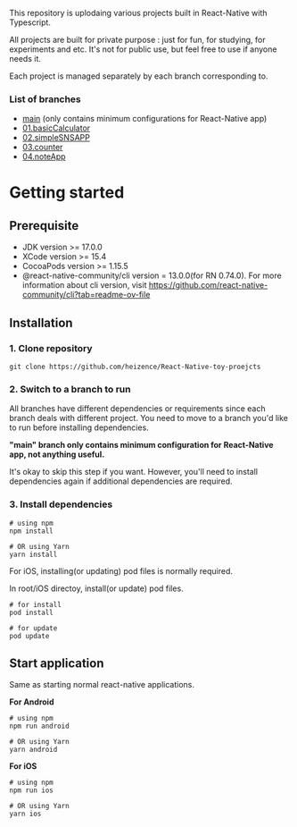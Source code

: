 This repository is uplodaing various projects built in React-Native with Typescript.

All projects are built for private purpose : just for fun, for studying, for experiments and etc. It's not for public use, but feel free to use if anyone needs it.

Each project is managed separately by each branch corresponding to. 

### List of branches
- [main](https://github.com/heizence/React-Native-toy-projects) (only contains minimum configurations for React-Native app)
- [01.basicCalculator](https://github.com/heizence/React-Native-toy-projects/tree/basicCalculator)
- [02.simpleSNSAPP](https://github.com/heizence/React-Native-toy-projects/tree/02_simpleSNSApp)
- [03.counter](https://github.com/heizence/React-Native-toy-projects/tree/03_counter)
- [04.noteApp](https://github.com/heizence/React-Native-toy-projects/tree/04_noteApp)

# Getting started

## Prerequisite

- JDK version >= 17.0.0
- XCode version >= 15.4
- CocoaPods version >= 1.15.5
- @react-native-community/cli version = 13.0.0(for RN 0.74.0).
For more information about cli version, visit https://github.com/react-native-community/cli?tab=readme-ov-file

## Installation

### 1. Clone repository

```
git clone https://github.com/heizence/React-Native-toy-proejcts
```

### 2. Switch to a branch to run

All branches have different dependencies or requirements since each branch deals with different project. You need to move to a branch you'd like to run before installing dependencies.

**"main" branch only contains minimum configuration for React-Native app, not anything useful.**

It's okay to skip this step if you want. However, you'll need to install dependencies again if additional dependencies are required.

### 3. Install dependencies

```
# using npm
npm install

# OR using Yarn
yarn install
```

For iOS, installing(or updating) pod files is normally required.

In root/iOS directoy, install(or update) pod files.

```
# for install
pod install

# for update
pod update
```

## Start application

Same as starting normal react-native applications.

**For Android**

```
# using npm
npm run android

# OR using Yarn
yarn android
```

**For iOS**

```
# using npm
npm run ios

# OR using Yarn
yarn ios
```

